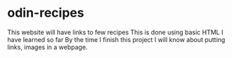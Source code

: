 # odin-recipes
This website will have links to few recipes
This is done using basic HTML I have learned so far
By the time I finish this project I will know about putting links, images in a webpage. 